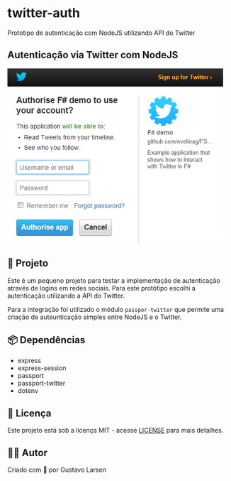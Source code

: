 # twitter-auth

Prototipo de autenticação com NodeJS utilizando API do Twitter

## Autenticação via Twitter com NodeJS

![Twitter authentication](./.github/twitter-auth.png)

## 🚀 Projeto

Este é um pequeno projeto para testar a implementação de autenticação através de logins em redes sociais. Para este protótipo escolhi a autenticação utilizando a API do Twitter.

Para a integração foi utilizado o módulo `passpor-twitter` que permite uma criação de auteunticação simples entre NodeJS e o Twitter.

## 📦 Dependências

- express
- express-session
- passport
- passport-twitter
- dotenv

## 📄 Licença

Este projeto está sob a licença MIT - acesse [LICENSE](./LICENSE) para mais detalhes.

## 🧑🏻 Autor

Criado com 💙 por Gustavo Larsen
